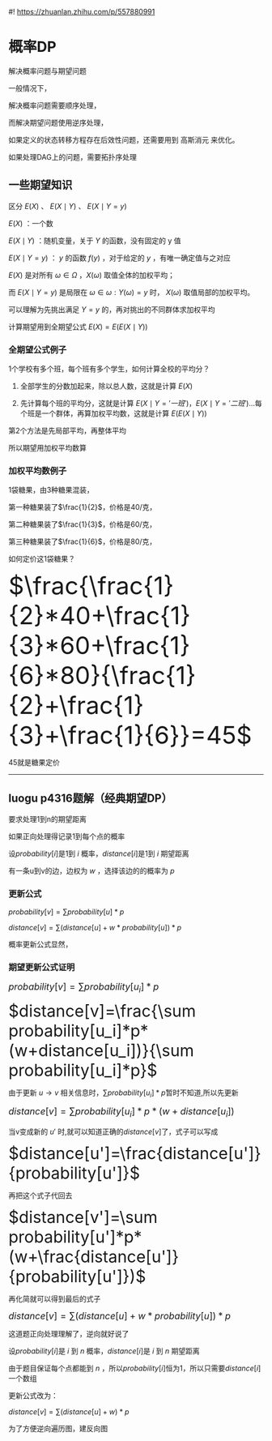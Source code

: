 #! https://zhuanlan.zhihu.com/p/557880991
# 概率DP
解决概率问题与期望问题

一般情况下，

解决概率问题需要顺序处理，

而解决期望问题使用逆序处理，

如果定义的状态转移方程存在后效性问题，还需要用到 高斯消元 来优化。

如果处理DAG上的问题，需要拓扑序处理

## 一些期望知识

区分 $E(X)$ 、 $E(X \mid Y)$ 、 $E(X \mid Y=y)$

$E(X)$ ：一个数

$E(X \mid Y)$ ：随机变量，关于 $Y$ 的函数，没有固定的 y 值

$E(X \mid Y=y)$ ： $y$ 的函数 $f(y)$ ，对于给定的 $y$ ，有唯一确定值与之对应

$E(X)$ 是对所有 $ω∈Ω$ ，$X(ω)$ 取值全体的加权平均；

而 $E(X \mid Y=y)$ 是局限在 $ω∈{ω:Y(ω)=y}$ 时， $X(ω)$ 取值局部的加权平均。

可以理解为先挑出满足 $Y=y$ 的，再对挑出的不同群体求加权平均

计算期望用到全期望公式 $E(X)=E(E(X\mid Y))$

### 全期望公式例子

1个学校有多个班，每个班有多个学生，如何计算全校的平均分？

1. 全部学生的分数加起来，除以总人数，这就是计算 $E(X)$

2. 先计算每个班的平均分，这就是计算 $E(X \mid Y='一班')$，$E(X \mid Y='二班')$...每个班是一个群体，再算加权平均数，这就是计算 $E(E(X\mid Y))$

第2个方法是先局部平均，再整体平均

所以期望用加权平均数算

### 加权平均数例子

1袋糖果，由3种糖果混装，

第一种糖果装了$\frac{1}{2}$，价格是40/克，

第二种糖果装了$\frac{1}{3}$，价格是60/克，

第三种糖果装了$\frac{1}{6}$，价格是80/克，

如何定价这1袋糖果？

<font size=7>$\frac{\frac{1}{2}*40+\frac{1}{3}*60+\frac{1}{6}*80}{\frac{1}{2}+\frac{1}{3}+\frac{1}{6}}=45$</font>

45就是糖果定价

---

## luogu p4316题解（经典期望DP）

要求处理1到n的期望距离

如果正向处理得记录1到每个点的概率

设$probability[i]$是1到 $i$ 概率，$distance[i]$是1到 $i$ 期望距离

有一条u到v的边，边权为 $w$ ，选择该边的的概率为 $p$ 

### 更新公式

$probability[v]= \sum probability[u]*p$

$distance[v]= \sum (distance[u]+w*probability[u])*p$

概率更新公式显然，

### 期望更新公式证明

<font size=4>$probability[v]=\sum probability[u_i]*p$</font>

<font size=6>$distance[v]=\frac{\sum probability[u_i]*p*(w+distance[u_i])}{\sum probability[u_i]*p}$</font>

由于更新 $u \rightarrow v$ 相关信息时，$\sum probability[u_i]*p$暂时不知道,所以先更新 

<font size=4>$distance[v]=\sum probability[u_i]*p*(w+distance[u_i])$</font>

当v变成新的 $u'$ 时,就可以知道正确的$distance[v]$了，式子可以写成

<font size=6>$distance[u']=\frac{distance[u']}{probability[u']}$</font>

再把这个式子代回去

<font size=6>$distance[v']=\sum probability[u']*p*(w+\frac{distance[u']}{probability[u']})$</font>

再化简就可以得到最后的式子

<font size=4>$distance[v]= \sum (distance[u]+w*probability[u])*p$</font>

这道题正向处理理解了，逆向就好说了

设$probability[i]$是 $i$ 到 $n$ 概率，$distance[i]$是 $i$ 到 $n$ 期望距离

由于题目保证每个点都能到 $n$ ，所以$probability[i]$恒为1，所以只需要$distance[i]$一个数组

更新公式改为：

$distance[v]= \sum (distance[u]+w)*p$

为了方便逆向遍历图，建反向图